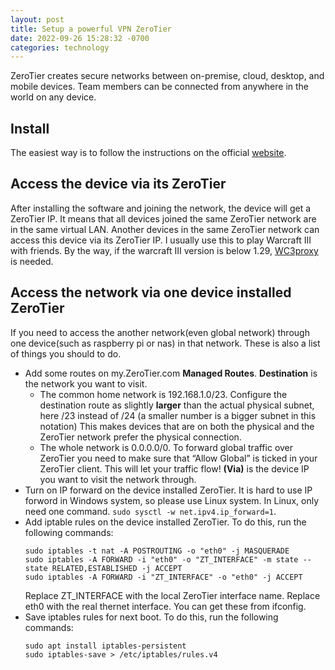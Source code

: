 ```yaml
---
layout: post
title: Setup a powerful VPN ZeroTier
date: 2022-09-26 15:28:32 -0700
categories: technology
---
```


ZeroTier creates secure networks between on-premise, cloud, desktop, and mobile devices. Team members can be connected from anywhere in the world on any device.

## Install

The easiest way is to follow the instructions on the official [website](https://www.zerotier.com/download/).

## Access the device via its ZeroTier

After installing the software and joining the network, the device will get a ZeroTier IP. It means that all devices joined the same ZeroTier network are in the same virtual LAN. Another devices in the same ZeroTier network can access this device via its ZeroTier IP. I usually use this to play Warcraft III with friends. By the way, if the warcraft III version is below 1.29, [WC3proxy](https://github.com/FooleAU/wc3proxy) is needed.

## Access the network via one device installed ZeroTier

If you need to access the another network(even global network) through one device(such as raspberry pi or nas) in that network. These is also a list of things you should to do.

- Add some routes on my.ZeroTier.com **Managed Routes**.
  **Destination** is the network you want to visit.
  - The common home network is 192.168.1.0/23.
    Configure the destination route as slightly **larger** than the actual physical subnet, here /23 instead of /24 (a smaller number is a bigger subnet in this notation) This makes devices that are on both the physical and the ZeroTier network prefer the physical connection.
  - The whole network is 0.0.0.0/0.
    To forward global traffic over ZeroTier you need to make sure that “Allow Global” is ticked in your ZeroTier client. This will let your traffic flow!
    **(Via)** is the device IP you want to visit the network through.
- Turn on IP forward on the device installed ZeroTier.
  It is hard to use IP forword in Windows system, so please use Linux system.
  In Linux, only need one command. `sudo sysctl -w net.ipv4.ip_forward=1`.
- Add iptable rules on the device installed ZeroTier. To do this, run the following commands:
  ```shell
  sudo iptables -t nat -A POSTROUTING -o "eth0" -j MASQUERADE
  sudo iptables -A FORWARD -i "eth0" -o "ZT_INTERFACE" -m state --state RELATED,ESTABLISHED -j ACCEPT
  sudo iptables -A FORWARD -i "ZT_INTERFACE" -o "eth0" -j ACCEPT
  ```
  Replace ZT_INTERFACE with the local ZeroTier interface name.
  Replace eth0 with the real thernet interface.
  You can get these from ifconfig.
- Save iptables rules for next boot. To do this, run the following commands:
  ```shell
  sudo apt install iptables-persistent
  sudo iptables-save > /etc/iptables/rules.v4
  ```
